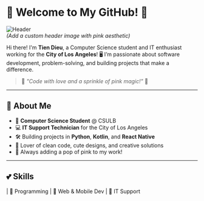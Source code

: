 # 🌸 Welcome to My GitHub! 🌸  

![Header](https://user-images.githubusercontent.com/your-image-url/pink-header.png)  
*(Add a custom header image with pink aesthetic)*  

Hi there! I'm **Tien Dieu**, a Computer Science student and IT enthusiast working for the **City of Los Angeles**! 🖥️ I’m passionate about software development, problem-solving, and building projects that make a difference.  

> 🌟 *"Code with love and a sprinkle of pink magic!"* 🌟  

---

## 🎀 About Me  

- 🌸 **Computer Science Student** @ CSULB  
- 💻 **IT Support Technician** for the City of Los Angeles  
- 🛠️ Building projects in **Python**, **Kotlin**, and **React Native**  
- 💖 Lover of clean code, cute designs, and creative solutions  
- 🎨 Always adding a pop of pink to my work!  

---

## 💕 Skills  

| 🌸 Programming         | 🧁 Web & Mobile Dev     | 🌟 IT Support

